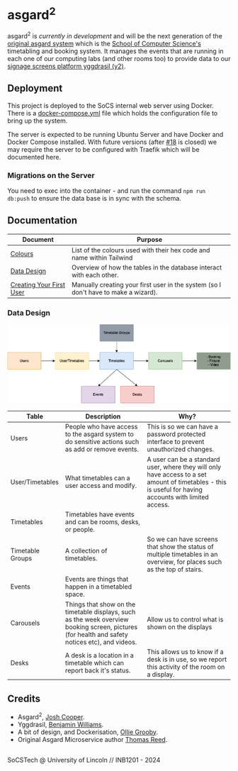 # asgard<sup>2</sup>

asgard<sup>2</sup> is *currently in development* and will be the next generation of the [original asgard system](https://github.com/SoCSTech/asgard-system-stack) which is the [School of Computer Science's](https://lincoln.ac.uk/socs) timetabling and booking system. It manages the events that are running in each one of our computing labs (and other rooms too) to provide data to our [signage screens platform yggdrasil (y2)](https://github.com/SoCSTech/yggdrasil-revamp/tree/asgard2).


## Deployment

This project is deployed to the SoCS internal web server using Docker. There is a [docker-compose.yml](docker-compose.yml) file which holds the configuration file to bring up the system.

The server is expected to be running Ubuntu Server and have Docker and Docker Compose installed. With future versions (after [#18](https://github.com/SoCSTech/asgard2/issues/18) is closed) we may require the server to be configured with Traefik which will be documented here.

### Migrations on the Server

You need to exec into the container - and run the command `npm run db:push` to ensure the data base is in sync with the schema.


## Documentation

| Document | Purpose |
| -------- | ------- |
| [Colours](/docs/colours.html) | List of the colours used with their hex code and name within Tailwind |
| [Data Design](#data-design) | Overview of how the tables in the database interact with each other. |
| [Creating Your First User](/docs/create-first-user.md) | Manually creating your first user in the system (so I don't have to make a wizard). |


### Data Design

![](/docs/database.drawio.png)

| Table | Description | Why? |
| ----- | ----------- | ---- |
| Users | People who have access to the asgard system to do sensitive actions such as add or remove events. | This is so we can have a password protected interface to prevent unauthorized changes. |
| User/Timetables | What timetables can a user access and modify. | A user can be a standard user, where they will only have access to a set amount of timetables - this is useful for having accounts with limited access. |
| Timetables | Timetables have events and can be rooms, desks, or people. | |
| Timetable Groups | A collection of timetables. | So we can have screens that show the status of multiple timetables in an overview, for places such as the top of stairs. |
| Events | Events are things that happen in a timetabled space. | |
| Carousels | Things that show on the timetable displays, such as the week overview booking screen, pictures (for health and safety notices etc), and videos. | Allow us to control what is shown on the displays |
| Desks | A desk is a location in a timetable which can report back it's status. | This allows us to know if a desk is in use, so we report this activity of the room on a display. |



## Credits
- Asgard<sup>2</sup>, [Josh Cooper](https://github.com/cooperj).
- Yggdrasil, [Benjamin Williams](https://github.com/blewert).
- A bit of design, and Dockerisation, [Ollie Grooby](https://github.com/Grooben).
- Original Asgard Microservice author [Thomas Reed](https://github.com/treed1104).





##
SoCSTech @ University of Lincoln // INB1201 - 2024